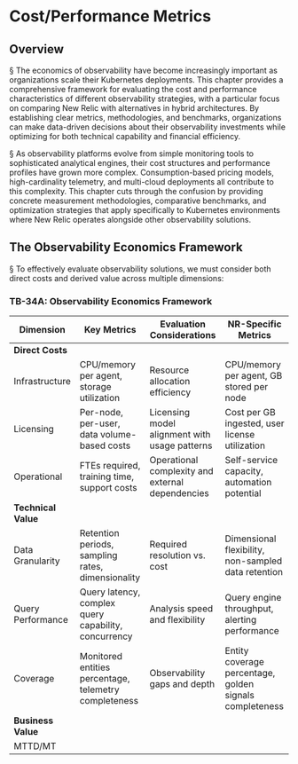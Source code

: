 # Cost/Performance Metrics

## Overview

§ The economics of observability have become increasingly important as organizations scale their Kubernetes deployments. This chapter provides a comprehensive framework for evaluating the cost and performance characteristics of different observability strategies, with a particular focus on comparing New Relic with alternatives in hybrid architectures. By establishing clear metrics, methodologies, and benchmarks, organizations can make data-driven decisions about their observability investments while optimizing for both technical capability and financial efficiency.

§ As observability platforms evolve from simple monitoring tools to sophisticated analytical engines, their cost structures and performance profiles have grown more complex. Consumption-based pricing models, high-cardinality telemetry, and multi-cloud deployments all contribute to this complexity. This chapter cuts through the confusion by providing concrete measurement methodologies, comparative benchmarks, and optimization strategies that apply specifically to Kubernetes environments where New Relic operates alongside other observability solutions.

## The Observability Economics Framework

§ To effectively evaluate observability solutions, we must consider both direct costs and derived value across multiple dimensions:

### TB-34A: Observability Economics Framework

| Dimension | Key Metrics | Evaluation Considerations | NR-Specific Metrics |
|-----------|-------------|--------------------------|---------------------|
| **Direct Costs** |
| Infrastructure | CPU/memory per agent, storage utilization | Resource allocation efficiency | CPU/memory per agent, GB stored per node |
| Licensing | Per-node, per-user, data volume-based costs | Licensing model alignment with usage patterns | Cost per GB ingested, user license utilization |
| Operational | FTEs required, training time, support costs | Operational complexity and external dependencies | Self-service capacity, automation potential |
| **Technical Value** |
| Data Granularity | Retention periods, sampling rates, dimensionality | Required resolution vs. cost | Dimensional flexibility, non-sampled data retention |
| Query Performance | Query latency, complex query capability, concurrency | Analysis speed and flexibility | Query engine throughput, alerting performance |
| Coverage | Monitored entities percentage, telemetry completeness | Observability gaps and depth | Entity coverage percentage, golden signals completeness |
| **Business Value** |
| MTTD/MT